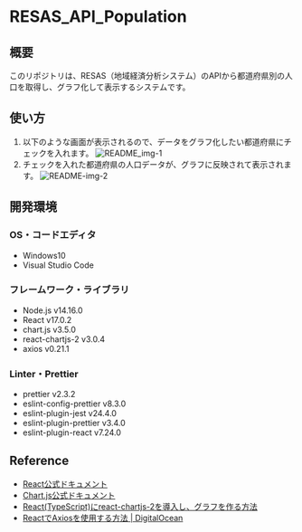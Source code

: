 # RESAS_API_Population

## 概要
このリポジトリは、RESAS（地域経済分析システム）のAPIから都道府県別の人口を取得し、グラフ化して表示するシステムです。


## 使い方

1. 以下のような画面が表示されるので、データをグラフ化したい都道府県にチェックを入れます。
![README_img-1](https://user-images.githubusercontent.com/65604109/127834285-2757938c-8c91-4636-8ad3-3b7716827b21.png)
1. チェックを入れた都道府県の人口データが、グラフに反映されて表示されます。
![README-img-2](https://user-images.githubusercontent.com/65604109/127881086-611b1749-355b-485b-9406-d4e16d01dd9b.png)

## 開発環境
### OS・コードエディタ
- Windows10
- Visual Studio Code
### フレームワーク・ライブラリ
- Node.js v14.16.0
- React v17.0.2
- chart.js v3.5.0
- react-chartjs-2 v3.0.4
- axios v0.21.1
### Linter・Prettier
- prettier v2.3.2
- eslint-config-prettier v8.3.0
- eslint-plugin-jest v24.4.0
- eslint-plugin-prettier v3.4.0
- eslint-plugin-react v7.24.0

## Reference
- [React公式ドキュメント](https://ja.reactjs.org/docs/getting-started.html)
- [Chart.js公式ドキュメント](https://www.chartjs.org/docs/latest/)
- [React(TypeScript)にreact-chartjs-2を導入し、グラフを作る方法](https://fwywd.com/tech/react-chartjs-2)
- [ReactでAxiosを使用する方法 | DigitalOcean](https://www.digitalocean.com/community/tutorials/react-axios-react-ja)
